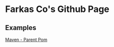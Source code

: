 # Farkas Co's Github Page

## Examples

[Maven - Parent Pom](https://co-farkas.github.io/example-maven-parent/)
